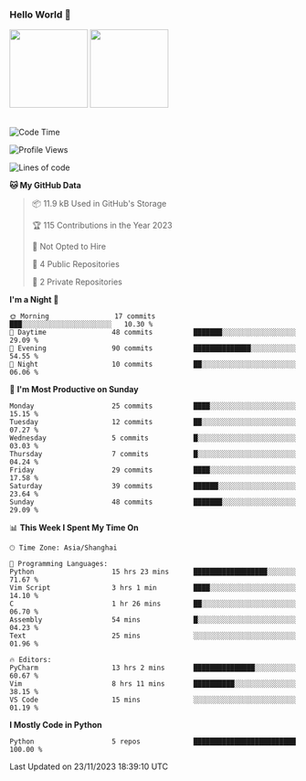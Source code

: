 ### Hello World 👋
<img align="" height="137px" src="https://github-readme-stats.vercel.app/api?username=myhMARS&hide_title=true&hide_border=true&show_icons=trueline_height=21&text_color=000&icon_color=000&bg_color=0,ea6161,ffc64d,fffc4d,52fa5a&theme=graywhite" /> </div>
<img align="" height="137px" src="https://github-readme-stats-git-masterrstaa-rickstaa.vercel.app/api/top-langs/?username=myhMARS&hide_title=true&hide_border=true&layout=compact&langs_count=6&text_color=000&icon_color=fff&bg_color=0,52fa5a,4dfcff,c64dff&theme=graywhite" /><br><br>

<!--START_SECTION:waka-->
![Code Time](http://img.shields.io/badge/Code%20Time-59%20hrs%2017%20mins-blue)

![Profile Views](http://img.shields.io/badge/Profile%20Views-10-blue)

![Lines of code](https://img.shields.io/badge/From%20Hello%20World%20I%27ve%20Written-9.1%20thousand%20lines%20of%20code-blue)

**🐱 My GitHub Data** 

> 📦 11.9 kB Used in GitHub's Storage 
 > 
> 🏆 115 Contributions in the Year 2023
 > 
> 🚫 Not Opted to Hire
 > 
> 📜 4 Public Repositories 
 > 
> 🔑 2 Private Repositories 
 > 
**I'm a Night 🦉** 

```text
🌞 Morning                17 commits          ███░░░░░░░░░░░░░░░░░░░░░░   10.30 % 
🌆 Daytime                48 commits          ███████░░░░░░░░░░░░░░░░░░   29.09 % 
🌃 Evening                90 commits          ██████████████░░░░░░░░░░░   54.55 % 
🌙 Night                  10 commits          ██░░░░░░░░░░░░░░░░░░░░░░░   06.06 % 
```
📅 **I'm Most Productive on Sunday** 

```text
Monday                   25 commits          ████░░░░░░░░░░░░░░░░░░░░░   15.15 % 
Tuesday                  12 commits          ██░░░░░░░░░░░░░░░░░░░░░░░   07.27 % 
Wednesday                5 commits           █░░░░░░░░░░░░░░░░░░░░░░░░   03.03 % 
Thursday                 7 commits           █░░░░░░░░░░░░░░░░░░░░░░░░   04.24 % 
Friday                   29 commits          ████░░░░░░░░░░░░░░░░░░░░░   17.58 % 
Saturday                 39 commits          ██████░░░░░░░░░░░░░░░░░░░   23.64 % 
Sunday                   48 commits          ███████░░░░░░░░░░░░░░░░░░   29.09 % 
```


📊 **This Week I Spent My Time On** 

```text
🕑︎ Time Zone: Asia/Shanghai

💬 Programming Languages: 
Python                   15 hrs 23 mins      ██████████████████░░░░░░░   71.67 % 
Vim Script               3 hrs 1 min         ████░░░░░░░░░░░░░░░░░░░░░   14.10 % 
C                        1 hr 26 mins        ██░░░░░░░░░░░░░░░░░░░░░░░   06.70 % 
Assembly                 54 mins             █░░░░░░░░░░░░░░░░░░░░░░░░   04.23 % 
Text                     25 mins             ░░░░░░░░░░░░░░░░░░░░░░░░░   01.96 % 

🔥 Editors: 
PyCharm                  13 hrs 2 mins       ███████████████░░░░░░░░░░   60.67 % 
Vim                      8 hrs 11 mins       ██████████░░░░░░░░░░░░░░░   38.15 % 
VS Code                  15 mins             ░░░░░░░░░░░░░░░░░░░░░░░░░   01.19 % 
```

**I Mostly Code in Python** 

```text
Python                   5 repos             █████████████████████████   100.00 % 
```




 Last Updated on 23/11/2023 18:39:10 UTC
<!--END_SECTION:waka-->

<!--
**myhMARS/myhMARS** is a ✨ _special_ ✨ repository because its `README.md` (this file) appears on your GitHub profile.

Here are some ideas to get you started:

- 🔭 I’m currently working on ...
- 🌱 I’m currently learning ...
- 👯 I’m looking to collaborate on ...
- 🤔 I’m looking for help with ...
- 💬 Ask me about ...
- 📫 How to reach me: ...
- 😄 Pronouns: ...
- ⚡ Fun fact: ...
-->
